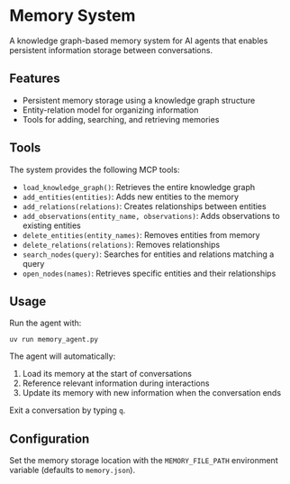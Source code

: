 # Memory System

A knowledge graph-based memory system for AI agents that enables persistent information storage between conversations.

## Features

- Persistent memory storage using a knowledge graph structure
- Entity-relation model for organizing information
- Tools for adding, searching, and retrieving memories

## Tools

The system provides the following MCP tools:

- `load_knowledge_graph()`: Retrieves the entire knowledge graph
- `add_entities(entities)`: Adds new entities to the memory
- `add_relations(relations)`: Creates relationships between entities
- `add_observations(entity_name, observations)`: Adds observations to existing entities
- `delete_entities(entity_names)`: Removes entities from memory
- `delete_relations(relations)`: Removes relationships
- `search_nodes(query)`: Searches for entities and relations matching a query
- `open_nodes(names)`: Retrieves specific entities and their relationships

## Usage

Run the agent with:

```
uv run memory_agent.py
```

The agent will automatically:
1. Load its memory at the start of conversations
2. Reference relevant information during interactions
3. Update its memory with new information when the conversation ends

Exit a conversation by typing `q`.

## Configuration

Set the memory storage location with the `MEMORY_FILE_PATH` environment variable (defaults to `memory.json`).
